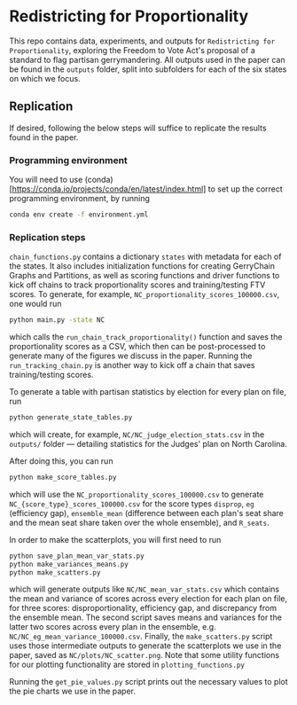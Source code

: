 # Redistricting for Proportionality
This repo contains data, experiments, and outputs for `Redistricting for Proportionality`, exploring the Freedom to Vote Act's proposal of a standard to flag partisan gerrymandering. All outputs used in the paper can be found in the `outputs` folder, split into subfolders for each of the six states on which we focus.

## Replication
If desired, following the below steps will suffice to replicate the results found in the paper.

### Programming environment
You will need to use (conda)[https://conda.io/projects/conda/en/latest/index.html] to set up the correct programming environment, by running
```sh
conda env create -f environment.yml
```

### Replication steps
`chain_functions.py` contains a dictionary `states` with metadata for each of the states. It also includes initialization functions for creating GerryChain Graphs and Partitions, as well as scoring functions and driver functions to kick off chains to track proportionality scores and training/testing FTV scores. To generate, for example, `NC_proportionality_scores_100000.csv`, one would run
```sh
python main.py -state NC
```
which calls the `run_chain_track_proportionality()` function and saves the proportionality scores as a CSV, which then can be post-processed to generate many of the figures we discuss in the paper. Running the `run_tracking_chain.py` is another way to kick off a chain that saves training/testing scores.

To generate a table with partisan statistics by election for every plan on file, run
```sh
python generate_state_tables.py
```
which will create, for example, `NC/NC_judge_election_stats.csv` in the `outputs/` folder — detailing statistics for the Judges' plan on North Carolina.

After doing this, you can run
```sh
python make_score_tables.py
```
which will use the `NC_proportionality_scores_100000.csv` to generate `NC_{score_type}_scores_100000.csv` for the score types `disprop`, `eg` (efficiency gap), `ensemble_mean` (difference between each plan's seat share and the mean seat share taken over the whole ensemble), and `R_seats`.

In order to make the scatterplots, you will first need to run
```sh
python save_plan_mean_var_stats.py
python make_variances_means.py
python make_scatters.py
```
which will generate outputs like `NC/NC_mean_var_stats.csv` which contains the mean and variance of scores across every election for each plan on file, for three scores: disproportionality, efficiency gap, and discrepancy from the ensemble mean. The second script saves means and variances for the latter two scores across every plan in the ensemble, e.g. `NC/NC_eg_mean_variance_100000.csv`. Finally, the `make_scatters.py` script uses those intermediate outputs to generate the scatterplots we use in the paper, saved as `NC/plots/NC_scatter.png`. Note that some utility functions for our plotting functionality are stored in `plotting_functions.py`

Running the `get_pie_values.py` script prints out the necessary values to plot the pie charts we use in the paper.

